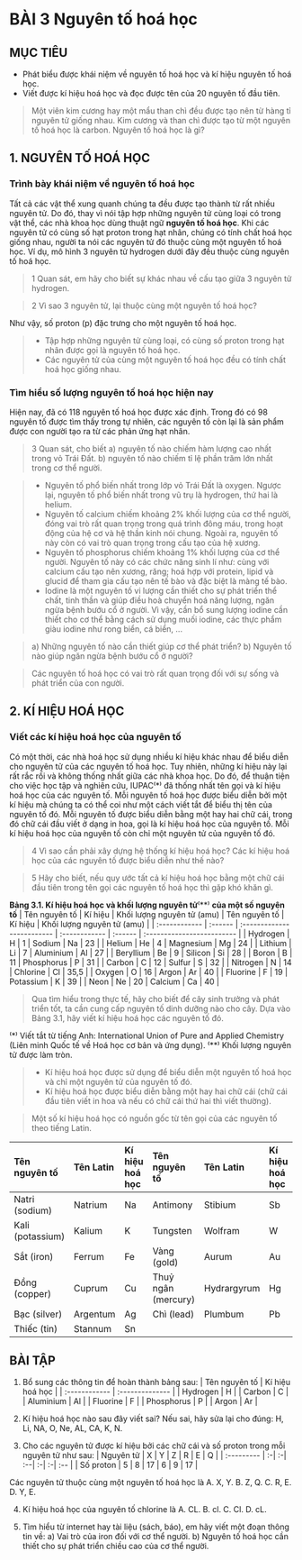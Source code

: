 # BÀI 3 Nguyên tố hoá học

## MỤC TIÊU
- Phát biểu được khái niệm về nguyên tố hoá học và kí hiệu nguyên tố hoá học.
- Viết được kí hiệu hoá học và đọc được tên của 20 nguyên tố đầu tiên.

> Một viên kim cương hay một mẩu than chì đều được tạo nên từ hàng tỉ nguyên tử giống nhau. Kim cương và than chì được tạo từ một nguyên tố hoá học là carbon. Nguyên tố hoá học là gì?

## 1. NGUYÊN TỐ HOÁ HỌC

### Trình bày khái niệm về nguyên tố hoá học

Tất cả các vật thể xung quanh chúng ta đều được tạo thành từ rất nhiều nguyên tử. Do đó, thay vì nói tập hợp những nguyên tử cùng loại có trong vật thể, các nhà khoa học dùng thuật ngữ **nguyên tố hoá học**.
Khi các nguyên tử có cùng số hạt proton trong hạt nhân, chúng có tính chất hoá học giống nhau, người ta nói các nguyên tử đó thuộc cùng một nguyên tố hoá học. Ví dụ, mô hình 3 nguyên tử hydrogen dưới đây đều thuộc cùng nguyên tố hoá học.

> 1 Quan sát, em hãy cho biết sự khác nhau về cấu tạo giữa 3 nguyên tử hydrogen.

> 2 Vì sao 3 nguyên tử, lại thuộc cùng một nguyên tố hoá học?

Như vậy, số proton (p) đặc trưng cho một nguyên tố hoá học.

> * Tập hợp những nguyên tử cùng loại, có cùng số proton trong hạt nhân được gọi là nguyên tố hoá học.
> * Các nguyên tử của cùng một nguyên tố hoá học đều có tính chất hoá học giống nhau.

### Tìm hiểu số lượng nguyên tố hoá học hiện nay

Hiện nay, đã có 118 nguyên tố hoá học được xác định. Trong đó có 98 nguyên tố được tìm thấy trong tự nhiên, các nguyên tố còn lại là sản phẩm được con người tạo ra từ các phản ứng hạt nhân.

> 3 Quan sát, cho biết
> a) nguyên tố nào chiếm hàm lượng cao nhất trong vỏ Trái Đất.
> b) nguyên tố nào chiếm tỉ lệ phần trăm lớn nhất trong cơ thể người.

> * Nguyên tố phổ biến nhất trong lớp vỏ Trái Đất là oxygen. Ngược lại, nguyên tố phổ biến nhất trong vũ trụ là hydrogen, thứ hai là helium.
> * Nguyên tố calcium chiếm khoảng 2% khối lượng của cơ thể người, đóng vai trò rất quan trọng trong quá trình đông máu, trong hoạt động của hệ cơ và hệ thần kinh nói chung. Ngoài ra, nguyên tố này còn có vai trò quan trọng trong cấu tạo của hệ xương.
> * Nguyên tố phosphorus chiếm khoảng 1% khối lượng của cơ thể người. Nguyên tố này có các chức năng sinh lí như: cùng với calcium cấu tạo nên xương, răng; hoá hợp với protein, lipid và glucid để tham gia cấu tạo nên tế bào và đặc biệt là màng tế bào.
> * Iodine là một nguyên tố vi lượng cần thiết cho sự phát triển thể chất, tinh thần và giúp điều hoà chuyển hoá năng lượng, ngăn ngừa bệnh bướu cổ ở người. Vì vậy, cần bổ sung lượng iodine cần thiết cho cơ thể bằng cách sử dụng muối iodine, các thực phẩm giàu iodine như rong biển, cá biển, ...

> a) Những nguyên tố nào cần thiết giúp cơ thể phát triển?
> b) Nguyên tố nào giúp ngăn ngừa bệnh bướu cổ ở người?

> Các nguyên tố hoá học có vai trò rất quan trọng đối với sự sống và phát triển của con người.

## 2. KÍ HIỆU HOÁ HỌC

### Viết các kí hiệu hoá học của nguyên tố

Có một thời, các nhà hoá học sử dụng nhiều kí hiệu khác nhau để biểu diễn cho nguyên tử của các nguyên tố hoá học. Tuy nhiên, những kí hiệu này lại rất rắc rối và không thống nhất giữa các nhà khoa học.
Do đó, để thuận tiện cho việc học tập và nghiên cứu, IUPAC⁽*⁾ đã thống nhất tên gọi và kí hiệu hoá học của các nguyên tố. Mỗi nguyên tố hoá học được biểu diễn bởi một kí hiệu mà chúng ta có thể coi như một cách viết tắt để biểu thị tên của nguyên tố đó. Mỗi nguyên tố được biểu diễn bằng một hay hai chữ cái, trong đó chữ cái đầu viết ở dạng in hoa, gọi là kí hiệu hoá học của nguyên tố. Mỗi kí hiệu hoá học của nguyên tố còn chỉ một nguyên tử của nguyên tố đó.

> 4 Vì sao cần phải xây dựng hệ thống kí hiệu hoá học? Các kí hiệu hoá học của các nguyên tố được biểu diễn như thế nào?

> 5 Hãy cho biết, nếu quy ước tất cả kí hiệu hoá học bằng một chữ cái đầu tiên trong tên gọi các nguyên tố hoá học thì gặp khó khăn gì.

**Bảng 3.1. Kí hiệu hoá học và khối lượng nguyên tử**⁽**⁾ **của một số nguyên tố**
| Tên nguyên tố | Kí hiệu | Khối lượng nguyên tử (amu) | Tên nguyên tố | Kí hiệu | Khối lượng nguyên tử (amu) |
| :------------ | :------ | :------------------------- | :------------ | :------ | :------------------------- |
| Hydrogen      | H       | 1                          | Sodium        | Na      | 23                         |
| Helium        | He      | 4                          | Magnesium     | Mg      | 24                         |
| Lithium       | Li      | 7                          | Aluminium     | Al      | 27                         |
| Beryllium     | Be      | 9                          | Silicon       | Si      | 28                         |
| Boron         | B       | 11                         | Phosphorus    | P       | 31                         |
| Carbon        | C       | 12                         | Sulfur        | S       | 32                         |
| Nitrogen      | N       | 14                         | Chlorine      | Cl      | 35,5                       |
| Oxygen        | O       | 16                         | Argon         | Ar      | 40                         |
| Fluorine      | F       | 19                         | Potassium     | K       | 39                         |
| Neon          | Ne      | 20                         | Calcium       | Ca      | 40                         |

> Qua tìm hiểu trong thực tế, hãy cho biết để cây sinh trưởng và phát triển tốt, ta cần cung cấp nguyên tố dinh dưỡng nào cho cây. Dựa vào Bảng 3.1, hãy viết kí hiệu hoá học các nguyên tố đó.

⁽*⁾ Viết tắt từ tiếng Anh: International Union of Pure and Applied Chemistry (Liên minh Quốc tế về Hoá học cơ bản và ứng dụng).
⁽**⁾ Khối lượng nguyên tử được làm tròn.

> * Kí hiệu hoá học được sử dụng để biểu diễn một nguyên tố hoá học và chỉ một nguyên tử của nguyên tố đó.
> * Kí hiệu hoá học được biểu diễn bằng một hay hai chữ cái (chữ cái đầu tiên viết in hoa và nếu có chữ cái thứ hai thì viết thường).

> Một số kí hiệu hoá học có nguồn gốc từ tên gọi của các nguyên tố theo tiếng Latin.

| Tên nguyên tố | Tên Latin | Kí hiệu hoá học | Tên nguyên tố | Tên Latin  | Kí hiệu hoá học |
| :------------ | :-------- | :-------------- | :------------ | :--------- | :-------------- |
| Natri (sodium) | Natrium   | Na              | Antimony      | Stibium    | Sb              |
| Kali (potassium)| Kalium    | K               | Tungsten      | Wolfram    | W               |
| Sắt (iron)    | Ferrum    | Fe              | Vàng (gold)   | Aurum      | Au              |
| Đồng (copper) | Cuprum    | Cu              | Thuỷ ngân (mercury)| Hydrargyrum| Hg              |
| Bạc (silver)  | Argentum  | Ag              | Chì (lead)    | Plumbum    | Pb              |
| Thiếc (tin)   | Stannum   | Sn              |               |            |                 |

## BÀI TẬP

1. Bổ sung các thông tin để hoàn thành bảng sau:
| Tên nguyên tố | Kí hiệu hoá học |
| :------------ | :-------------- |
| Hydrogen      | H               |
| Carbon        | C               |
| Aluminium     | Al              |
| Fluorine      | F               |
| Phosphorus    | P               |
| Argon         | Ar              |

2. Kí hiệu hoá học nào sau đây viết sai? Nếu sai, hãy sửa lại cho đúng: H, Li, NA, O, Ne, AL, CA, K, N.

3. Cho các nguyên tử được kí hiệu bởi các chữ cái và số proton trong mỗi nguyên tử như sau:
| Nguyên tử | X | Y | Z  | R | E | Q |
| :--------- | :-| :-| :--| :-| :-| :-- |
| Số proton  | 5 | 8 | 17 | 6 | 9 | 17 |

Các nguyên tử thuộc cùng một nguyên tố hoá học là
A. X, Y. 
B. Z, Q. 
C. R, E. 
D. Y, E.

4. Kí hiệu hoá học của nguyên tố chlorine là
A. CL.
B. cl.
C. Cl.
D. cL.

5. Tìm hiểu từ internet hay tài liệu (sách, báo), em hãy viết một đoạn thông tin về:
a) Vai trò của iron đối với cơ thể người.
b) Nguyên tố hoá học cần thiết cho sự phát triển chiều cao của cơ thể người.
